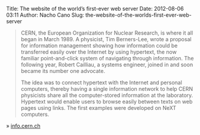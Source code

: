 Title: The website of the world’s first-ever web server
Date: 2012-08-06 03:11
Author: Nacho Cano
Slug: the-website-of-the-worlds-first-ever-web-server

> CERN, the European Organization for Nuclear Research, is where it all
> began in March 1989. A physicist, Tim Berners-Lee, wrote a proposal
> for information management showing how information could be
> transferred easily over the Internet by using hypertext, the now
> familiar point-and-click system of navigating through information. The
> following year, Robert Cailliau, a systems engineer, joined in and
> soon became its number one advocate.
>
> The idea was to connect hypertext with the Internet and personal
> computers, thereby having a single information network to help CERN
> physicists share all the computer-stored information at the
> laboratory. Hypertext would enable users to browse easily between
> texts on web pages using links. The first examples were developed on
> NeXT computers.

» [info.cern.ch][]

  [info.cern.ch]: http://info.cern.ch/
    "The website of the world's first-ever web server"

